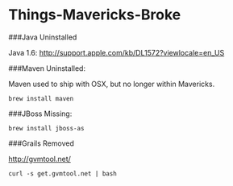 Things-Mavericks-Broke
======================

###Java Uninstalled
    
Java 1.6: http://support.apple.com/kb/DL1572?viewlocale=en_US

###Maven Uninstalled:

Maven used to ship with OSX, but no longer within Mavericks.

    brew install maven


###JBoss Missing:

    brew install jboss-as
    
###Grails Removed

http://gvmtool.net/

    curl -s get.gvmtool.net | bash
  
